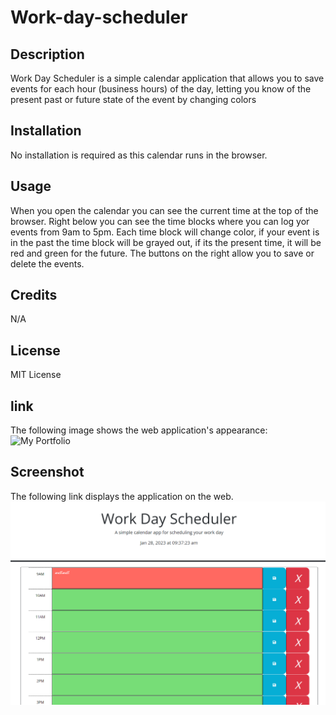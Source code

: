 # Work-day-scheduler

## Description

Work Day Scheduler is a simple calendar application that allows you to save events for each hour (business hours) of the day, letting you know of the present past or future state of the event by changing colors

## Installation

No installation is required as this calendar runs in the browser.

## Usage

When you open the calendar you can see the current time at the top of the browser. Right below you can see the time blocks where you can log yor events from 9am to 5pm.
Each time block will change color, if your event is in the past the time block will be grayed out, if its the present time, it will be red and green for the future.
The buttons on the right allow you to save or delete the events.

## Credits

N/A

## License

MIT License

## link

The following image shows the web application's appearance:
![My Portfolio](https://ll8719.github.io/Work-day-scheduler/)

## Screenshot

The following link displays the application on the web.
![screenshot](./images/Screenshot%202023-01-28%20093730.png)
